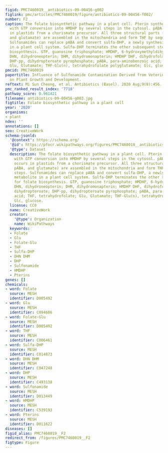 ```yaml
---
figid: PMC7460019__antibiotics-09-00456-g002
figlink: pmc/articles/PMC7460019/figure/antibiotics-09-00456-f002/
number: F2
caption: The folate biosynthetic pathway in a plant cell. Pterin synthesis starts
  with GTP conversion into HMDHP by several steps in the cytosol. pABA synthesis occurs
  in plastids from a chorismate precursor. All three structural parts (pterin, pABA,
  and glutamate) are assembled in the mitochondria and form THF by sequential steps.
  Sulfonamides can replace pABA and convert sulfa-DHP, a newly synthesized metabolite
  in a plant cell system. Sulfa-DHP terminates the other subsequent steps for folate
  biosynthesis. GTP, guanosine triphosphate; HMDHP, 6-hydroxymethyldihydropterin;
  DHN, dihydroneopterin; DHM, dihydromonapterin; HMDHP DHF, dihydrofolate; DHP, dihydropteroate;
  DHP-pp, dihydropteroate pyrophosphate; pABA, para-aminobenzoic acid; THF, tetrahydrofolate;
  Glu, Glutamate; THF-Glu(n), tetrahydrofolate polyglutamate; Glc, glucose.
pmcid: PMC7460019
papertitle: Influence of Sulfonamide Contamination Derived from Veterinary Antibiotics
  on Plant Growth and Development.
reftext: Mi Sun Cheong, et al. Antibiotics (Basel). 2020 Aug;9(8):456.
pmc_ranked_result_index: '7718'
pathway_score: 0.961421
filename: antibiotics-09-00456-g002.jpg
figtitle: Folate biosynthetic pathway in a plant cell
year: '2020'
organisms:
- plant
ndex: ''
annotations: []
seo: CreativeWork
schema-jsonld:
  '@context': https://schema.org/
  '@id': https://pfocr.wikipathways.org/figures/PMC7460019__antibiotics-09-00456-g002.html
  '@type': Dataset
  description: The folate biosynthetic pathway in a plant cell. Pterin synthesis starts
    with GTP conversion into HMDHP by several steps in the cytosol. pABA synthesis
    occurs in plastids from a chorismate precursor. All three structural parts (pterin,
    pABA, and glutamate) are assembled in the mitochondria and form THF by sequential
    steps. Sulfonamides can replace pABA and convert sulfa-DHP, a newly synthesized
    metabolite in a plant cell system. Sulfa-DHP terminates the other subsequent steps
    for folate biosynthesis. GTP, guanosine triphosphate; HMDHP, 6-hydroxymethyldihydropterin;
    DHN, dihydroneopterin; DHM, dihydromonapterin; HMDHP DHF, dihydrofolate; DHP,
    dihydropteroate; DHP-pp, dihydropteroate pyrophosphate; pABA, para-aminobenzoic
    acid; THF, tetrahydrofolate; Glu, Glutamate; THF-Glu(n), tetrahydrofolate polyglutamate;
    Glc, glucose.
  license: CC0
  name: CreativeWork
  creator:
    '@type': Organization
    name: WikiPathways
  keywords:
  - Folate
  - Glu
  - Folate-Glu
  - THF
  - Sulfa-DHP
  - DHN DHM
  - DHP
  - Sulfonamide
  - HMDHP
  - Pterins
genes: []
chemicals:
- word: Folate
  source: MESH
  identifier: D005492
- word: Glu
  source: MESH
  identifier: C094686
- word: Folate-Glu
  source: MESH
  identifier: D005492
- word: THF
  source: MESH
  identifier: C006461
- word: Sulfa-DHP
  source: MESH
  identifier: C014873
- word: DHN DHM
  source: MESH
  identifier: C047248
- word: DHP
  source: MESH
  identifier: C493138
- word: Sulfonamide
  source: MESH
  identifier: D013449
- word: HMDHP
  source: MESH
  identifier: C539193
- word: Pterins
  source: MESH
  identifier: D011622
diseases: []
figid_alias: PMC7460019__F2
redirect_from: /figures/PMC7460019__F2
figtype: Figure
---
```

